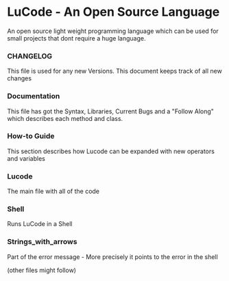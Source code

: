 # LuCode - An Open Source Language
An open source light weight programming language which can be used for small projects that dont require a huge language.

### CHANGELOG
This file is used for any new Versions. This document keeps track of all new changes

### Documentation 
This file has got the Syntax, Libraries, Current Bugs and a "Follow Along" which describes each method and class.

### How-to Guide
This section describes how Lucode can be expanded with new operators and variables 

### Lucode
The main file with all of the code

### Shell 
Runs LuCode in a Shell

### Strings_with_arrows
Part of the error message - More precisely it points to the error in the shell 

(other files might follow)

